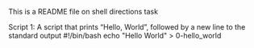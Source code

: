 This is a README file on shell directions task

Script 1: A script that prints “Hello, World”, followed by a new line to the standard output
#!/bin/bash
echo "Hello World" > 0-hello_world
